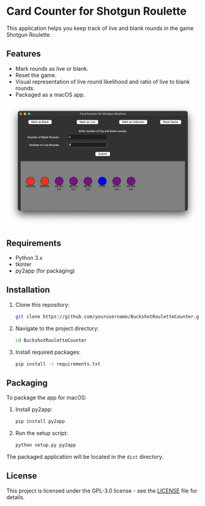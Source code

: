 # Card Counter for Shotgun Roulette

This application helps you keep track of live and blank rounds in the game Shotgun Roulette.

## Features

- Mark rounds as live or blank.
- Reset the game.
- Visual representation of live round likelihood and ratio of live to blank rounds.
- Packaged as a macOS app.

![](img/UI.png)


## Requirements

- Python 3.x
- tkinter
- py2app (for packaging)

## Installation

1. Clone this repository:
    ```bash
    git clone https://github.com/yourusername/BuckshotRouletteCounter.git
    ```
2. Navigate to the project directory:
    ```bash
    cd BuckshotRouletteCounter
    ```
3. Install required packages:
    ```bash
    pip install -r requirements.txt
    ```

## Packaging

To package the app for macOS:

1. Install py2app:
    ```bash
    pip install py2app
    ```
2. Run the setup script:
    ```bash
    python setup.py py2app
    ```

The packaged application will be located in the `dist` directory.

## License

This project is licensed under the GPL-3.0 license - see the [LICENSE](LICENSE) file for details.
